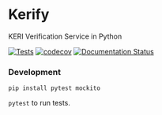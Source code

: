 # Kerify
KERI Verification Service in Python

[![Tests](https://github.com/WebOfTrust/kerify/actions/workflows/test.yaml/badge.svg?branch=development)](https://github.com/WebOfTrust/kerify/actions/workflows/test.yaml)
[![codecov](https://codecov.io/gh/WebOfTrust/kerify/graph/badge.svg?token=E9VS4PNKTD)](https://codecov.io/gh/WebOfTrust/kerify)
[![Documentation Status](https://readthedocs.org/projects/kerify/badge/?version=latest)](https://kerify.readthedocs.io/en/latest/?badge=latest)


### Development

```
pip install pytest mockito
```

`pytest` to run tests.
